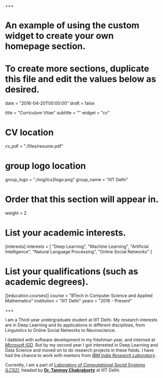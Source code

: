 +++
# An example of using the custom widget to create your own homepage section.
# To create more sections, duplicate this file and edit the values below as desired.

date = "2016-04-20T00:00:00"
draft = false

title = "Curriculum Vitae"
subtitle = ""
widget = "cv"

# CV location
cv_pdf = "./files/resume.pdf"

# group logo location
group_logo = "./img/lcs2logo.png"
group_name = "IIIT Delhi"

# Order that this section will appear in.
weight = 2

# List your academic interests.
[interests]
  interests = [
    "Deep Learning",
    "Machine Learning",
    "Artificial Intelligence",
    "Natural Language Processing",
    "Online Social Networks"
  ]

# List your qualifications (such as academic degrees).
[[education.courses]]
  course = "BTech in Computer Science and Applied Mathematics"
  institution = "IIIT Delhi"
  years = "2016 - Present"


+++

I am a Third-year undergraduate student at IIIT Delhi. My research interests are in Deep
Learning and its applications in different disciplines, from Linguistics to Online Social
Networks to Neuroscience.

I dabbled with software development in my freshman year, and interned at _[Microsoft IGD](https://www.microsoft.com/en-in/about/about-microsoft/our-offices-msgd.aspx)_. But by my second year I got interested in Deep Learning and Data Science and moved on to do research projects in these fields. I have had the chance to work with mentors from _[IBM India Research Laboratory](https://www.research.ibm.com/labs/india/)_. 

Currently, I am a part of _[Laboratory of Computational Social Systems (LCS2)](lcs2.iiitd.edu.in)_, headed by __[Dr. Tanmoy Chakraborty](https://sites.google.com/site/tanmoychakra88/)__ at IIIT Delhi.

<!--
* UCI Chancellor's Advance Postdoctoral Fellow (2014 - 2015)
* Paul & Daisy Soros Fellowship for New Americans (2010 - 2012)
* NSF Graduate Research Fellow (2006 - 2011)
* Marshall Scholarship (2006 - 2008) -->